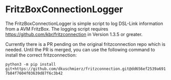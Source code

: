 # FritzBoxConnectionLogger

The FritzBoxConnectionLogger is simple script to log DSL-Link information from a AVM FritzBox.
The logging script requires https://github.com/kbr/fritzconnection in Version 1.3.5 or greater.

Currently there is a PR pending on the original fritzconnection repo which is needed. 
Until the PR is merged, you can use the following command to install the correct fritzconnection:

``` python3 -m pip install git+https://github.com/dkuschmierz/fritzconnection.git@dd656ef2539a6917b84f7604f03639d87f6c3b42 ```

